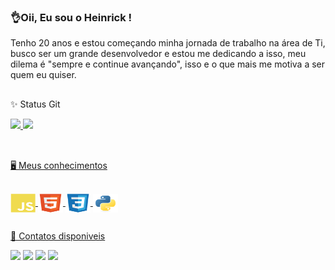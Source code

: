 ### 👌Oii, Eu sou o Heinrick !

Tenho 20 anos e estou começando minha jornada de trabalho na área de Ti, busco ser um grande desenvolvedor e estou me dedicando a isso, meu dilema é "sempre e continue avançando", isso e o que mais me motiva a ser quem eu quiser.

##

✨ Status Git
<div>
  <a href="https://github.com/HeinrickCamargos">
  <img heinght="180em" src="https://github-readme-stats.vercel.app/api?username=HeinrickCamargos&show_icons=true&theme=dracula"/>
  <img heinght="180em" src="https://github-readme-stats.vercel.app/api/top-langs/?username=HeinrickCamargos&layout=compact&langs_count=8&theme=dracula"/>
</div>
<br>

##

🖥️ Meus conhecimentos 
<div style="display: inline_block"><br>
  <img align="center" alt="Heinrick-Js" height="30" width="40" src="https://raw.githubusercontent.com/devicons/devicon/master/icons/javascript/javascript-plain.svg">
  <img align="center" alt="Heinrick--HTML" height="30" width="40" src="https://raw.githubusercontent.com/devicons/devicon/master/icons/html5/html5-original.svg">
  <img align="center" alt="Heinrick--CSS" height="30" width="40" src="https://raw.githubusercontent.com/devicons/devicon/master/icons/css3/css3-original.svg">
  <img align="center" alt="Heinrick--Python" height="30" width="40" src="https://raw.githubusercontent.com/devicons/devicon/master/icons/python/python-original.svg">
</div>

##

🪪 Contatos disponiveis 
<div>
  <a href="https://instagram.com/zz.heinrick" target="_blank"><img src="https://img.shields.io/badge/-Instagram-%23E4405F?style=for-the-badge&logo=instagram&logoColor=white" target="_blank"></a>
 <a href="https://discord.gg/Heinrick#6285" target="_blank"><img src="https://img.shields.io/badge/Discord-7289DA?style=for-the-badge&logo=discord&logoColor=white" target="_blank"></a> 
  <a href = "mailto:contatorafsabrycamargos@gmail.com"><img src="https://img.shields.io/badge/-Gmail-%23333?style=for-the-badge&logo=gmail&logoColor=white" target="_blank"></a>
  <a href="https://www.linkedin.com/in/heinrick-camargos-a505bb222/" target="_blank"><img src="https://img.shields.io/badge/-LinkedIn-%230077B5?style=for-the-badge&logo=linkedin&logoColor=white" target="_blank"></a> 
</div>
